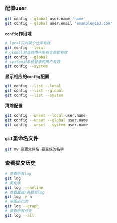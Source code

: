 ### 配置user

```bash
git config --global user.name 'name'
git config --global user.email 'example@163.com'
```
**`config`作用域**

```bash
# local只对某个仓库有效
git config --local
# global对当前用户所有仓库都有效
git config --global
# system对系统登录的用户有效
git config --system
```

**显示相应的`config`配置**

```bash
git config --list --local
git config --list --global
git config --list --system
```

**清除配置**

```bash
git config --unset --local user.name
git config --unset --global user.name
git config --unset --system user.name
```

### `git`重命名文件

```bash
git mv 变更文件名 要变成的名字
```

### 查看提交历史

```bash
# 查看所有log
git log
# 美化版
git log --oneline
# 查看最近n条提交log
git log -n n
# 带图形化的
git log --graph
# 查看所有分支
git log --all
```
